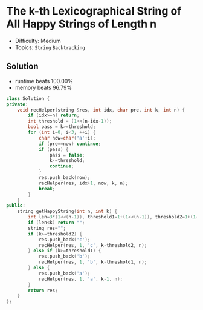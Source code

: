 # The k-th Lexicographical String of All Happy Strings of Length n
- Difficulty: Medium
- Topics: `String` `Backtracking`

<!-- ## Data Structure
``` cpp
``` -->

## Solution
- runtime beats 100.00%
- memory beats 96.79%
``` cpp
class Solution {
private:
    void recHelper(string &res, int idx, char pre, int k, int n) {
        if (idx>=n) return;
        int threshold = (1<<(n-idx-1));
        bool pass = k>=threshold;
        for (int i=0; i<3; ++i) {
            char now=char('a'+i);
            if (pre==now) continue;
            if (pass) {
                pass = false;
                k-=threshold;
                continue;
            }
            res.push_back(now);
            recHelper(res, idx+1, now, k, n);
            break;
        }
    }
public:
    string getHappyString(int n, int k) {
        int len=3*(1<<(n-1)), threshold1=1+(1<<(n-1)), threshold2=1+(1<<n);
        if (len<k) return "";
        string res="";
        if (k>=threshold2) {
            res.push_back('c');
            recHelper(res, 1, 'c', k-threshold2, n);
        } else if (k>=threshold1) {
            res.push_back('b');
            recHelper(res, 1, 'b', k-threshold1, n);
        } else {
            res.push_back('a');
            recHelper(res, 1, 'a', k-1, n);
        }
        return res;
    }
};
```
<!-- - runtime beats 
- memory beats 
```rust
``` -->

<!-- ## Improving
### source code
- runtime beats 
- memory beats 
``` cpp
``` -->
<!-- - runtime beats 
- memory beats 
```rust
``` -->
